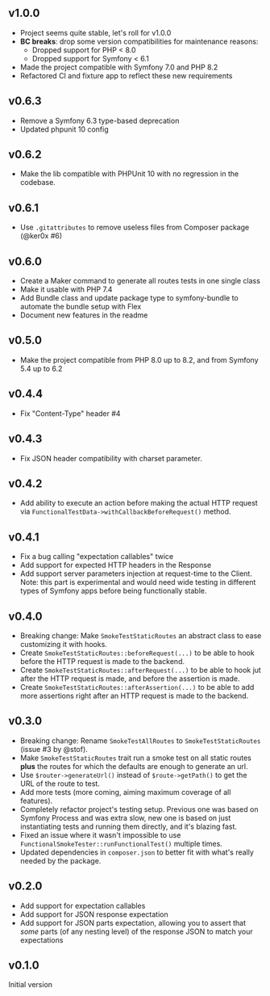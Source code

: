 ## v1.0.0

* Project seems quite stable, let's roll for v1.0.0
* **BC breaks**: drop some version compatibilities for maintenance reasons:
  * Dropped support for PHP < 8.0
  * Dropped support for Symfony < 6.1
* Made the project compatible with Symfony 7.0 and PHP 8.2
* Refactored CI and fixture app to reflect these new requirements 

## v0.6.3

* Remove a Symfony 6.3 type-based deprecation
* Updated phpunit 10 config

## v0.6.2

* Make the lib compatible with PHPUnit 10 with no regression in the codebase.

## v0.6.1

* Use `.gitattributes` to remove useless files from Composer package (@ker0x #6)

## v0.6.0

* Create a Maker command to generate all routes tests in one single class
* Make it usable with PHP 7.4
* Add Bundle class and update package type to symfony-bundle to automate the bundle setup with Flex
* Document new features in the readme

## v0.5.0

* Make the project compatible from PHP 8.0 up to 8.2, and from Symfony 5.4 up to 6.2

## v0.4.4

* Fix "Content-Type" header #4

## v0.4.3

* Fix JSON header compatibility with charset parameter.

## v0.4.2

* Add ability to execute an action before making the actual HTTP request via `FunctionalTestData->withCallbackBeforeRequest()` method.

## v0.4.1

* Fix a bug calling "expectation callables" twice
* Add support for expected HTTP headers in the Response
* Add support server parameters injection at request-time to the Client. Note: this part is experimental and would need wide testing in different types of Symfony apps before being functionally stable.

## v0.4.0

* Breaking change: Make `SmokeTestStaticRoutes` an abstract class to ease customizing it with hooks.
* Create `SmokeTestStaticRoutes::beforeRequest(...)` to be able to hook before the HTTP request is made to the backend.
* Create `SmokeTestStaticRoutes::afterRequest(...)` to be able to hook jut after the HTTP request is made, and before the assertion is made.
* Create `SmokeTestStaticRoutes::afterAssertion(...)` to be able to add more assertions right after an HTTP request is made to the backend.

## v0.3.0

* Breaking change: Rename `SmokeTestAllRoutes` to `SmokeTestStaticRoutes` (issue #3 by @stof).
* Make `SmokeTestStaticRoutes` trait run a smoke test on all static routes **plus** the routes for which the defaults are enough to generate an url.
* Use `$router->generateUrl()` instead of `$route->getPath()` to get the URL of the route to test.
* Add more tests (more coming, aiming maximum coverage of all features).
* Completely refactor project's testing setup. Previous one was based on Symfony Process and was extra slow, new one is based on just instantiating tests and running them directly, and it's blazing fast.
* Fixed an issue where it wasn't impossible to use `FunctionalSmokeTester::runFunctionalTest()` multiple times.
* Updated dependencies in `composer.json` to better fit with what's really needed by the package.

## v0.2.0

* Add support for expectation callables
* Add support for JSON response expectation
* Add support for JSON parts expectation, allowing you to assert that *some* parts (of any nesting level) of the response JSON to match your expectations

## v0.1.0

Initial version
